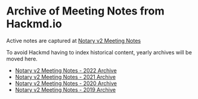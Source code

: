 # Archive of Meeting Notes from Hackmd.io

Active notes are captured at [Notary v2 Meeting Notes](https://hackmd.io/_vrqBGAOSUC_VWvFzWruZw?view)

To avoid Hackmd having to index historical content, yearly archives will be moved here.

- [Notary v2 Meeting Notes - 2022 Archive](./meeting-notes-2022.md)
- [Notary v2 Meeting Notes - 2021 Archive](./meeting-notes-2021.md)
- [Notary v2 Meeting Notes - 2020 Archive](./meeting-notes-2020.md)
- [Notary v2 Meeting Notes - 2019 Archive](./meeting-notes-2019.md)
